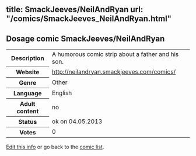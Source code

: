 title: SmackJeeves/NeilAndRyan
url: "/comics/SmackJeeves_NeilAndRyan.html"
---
Dosage comic SmackJeeves/NeilAndRyan
-----------------------------------------

<p id="msg"></p>
<script type="text/javascript">
if (window.location.search === '?edit_info_mail=sent_ok') {
  var elem = document.getElementById("msg");
  elem.innerHTML = 'Edited information sucessfully sent for review, which is usually done daily. Thanks!';
  elem.className = 'ok';
}
</script>
<table class="comicinfo">
<tr>
<th>Description</th><td>A humorous comic strip about a father and his son.</td>
</tr>
<tr>
<th>Website</th><td><a href="http://neilandryan.smackjeeves.com/comics/">http://neilandryan.smackjeeves.com/comics/</a></td>
</tr>
<tr>
<th>Genre</th><td>Other</td>
</tr>
<tr>
<th>Language</th><td>English</td>
</tr>
<tr>
<th>Adult content</th><td>no</td>
</tr>
<tr>
<th>Status</th><td>ok on 04.05.2013</td>
</tr>
<tr>
<th>Votes</th><td>0</td>
</tr>
</table>

[Edit this info](SmackJeeves_NeilAndRyan_edit.html) or go back to the [comic list](../comic-index.html).
